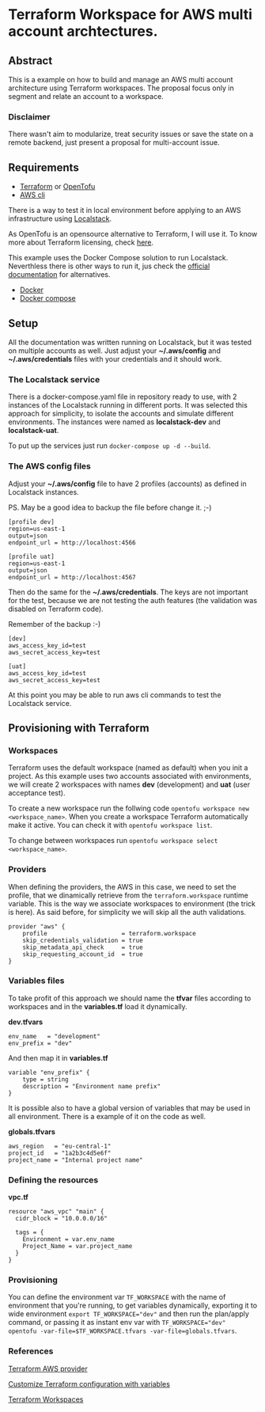 # Terraform Workspace for AWS multi account archtectures.

## Abstract

This is a example on how to build and manage an AWS multi account architecture using Terraform workspaces. The proposal focus only in segment and relate an account to a workspace.

### Disclaimer

There wasn't aim to modularize, treat security issues or save the state on a remote backend, just present a proposal for multi-account issue.

## Requirements

- [Terraform](https://developer.hashicorp.com/terraform/install) or [OpenTofu](https://opentofu.org/docs/intro/install/)
- [AWS cli](https://docs.aws.amazon.com/cli/latest/userguide/getting-started-install.html)

There is a way to test it in local environment before applying to an AWS infrastructure using [Localstack](https://www.localstack.cloud/).

As OpenTofu is an opensource alternative to Terraform, I will use it. To know more about Terraform licensing, check [here](https://www.hashicorp.com/blog/hashicorp-updates-licensing-faq-based-on-community-questions).

This example uses the Docker Compose solution to run Localstack. Neverthless there is other ways to run it, jus check the [official documentation](https://docs.localstack.cloud/getting-started/installation/) for alternatives.

- [Docker](https://docs.docker.com/engine/install/)
- [Docker compose](https://docs.docker.com/compose/install/)

## Setup

All the documentation was written running on Localstack, but it was tested on multiple accounts as well. Just adjust your **~/.aws/config** and **~/.aws/credentials** files with your credentials and it should work.

### The Localstack service

There is a docker-compose.yaml file in repository ready to use, with 2 instances of the Localstack running in different ports. It was selected this approach for simplicity, to isolate the accounts and simulate different environments. The instances were named as **localstack-dev** and **localstack-uat**.

To put up the services just run `docker-compose up -d --build`.

### The AWS config files

Adjust your **~/.aws/config** file to have 2 profiles (accounts) as defined in Localstack instances. 

PS. May be a good idea to backup the file before change it. ;-)

```
[profile dev]
region=us-east-1
output=json
endpoint_url = http://localhost:4566

[profile uat]
region=us-east-1
output=json
endpoint_url = http://localhost:4567
```

Then do the same for the **~/.aws/credentials**. The keys are not important for the test, because we are not testing the auth features (the validation was disabled on Terraform code).

Remember of the backup :-)

```
[dev]
aws_access_key_id=test
aws_secret_access_key=test

[uat]
aws_access_key_id=test
aws_secret_access_key=test
```
At this point you may be able to run aws cli commands to test the Localstack service.

## Provisioning with Terraform

### Workspaces

Terraform uses the default workspace (named as default) when you init a project. As this example uses two accounts associated with environments, we will create 2 workspaces with names **dev** (development) and **uat** (user acceptance test).

To create a new workspace run the follwing code `opentofu workspace new <workspace_name>`. When you create a workspace Terraform automatically make it active. You can check it with `opentofu workspace list`.

To change between workspaces run `opentofu workspace select <workspace_name>`.

### Providers

When defining the providers, the AWS in this case, we need to set the profile, that we dinamically retrieve from the `terraform.workspace` runtime variable. This is the way we associate workspaces to environment (the trick is here). As said before, for simplicity we will skip all the auth validations.

```
provider "aws" {
    profile                     = terraform.workspace
    skip_credentials_validation = true
    skip_metadata_api_check     = true
    skip_requesting_account_id  = true
}

```

### Variables files

To take profit of this approach we should name the **tfvar** files according to workspaces and in the **variables.tf** load it dynamically.

**dev.tfvars**

```
env_name   = "development"
env_prefix = "dev"
```

And then map it in **variables.tf**

```
variable "env_prefix" {
    type = string
    description = "Environment name prefix"
}
```

It is possible also to have a global version of variables that may be used in all environment. There is a example of it on the code as well.

**globals.tfvars**

```
aws_region   = "eu-central-1"
project_id   = "1a2b3c4d5e6f"
project_name = "Internal project name"
```

### Defining the resources

**vpc.tf**

```
resource "aws_vpc" "main" {
  cidr_block = "10.0.0.0/16"

  tags = {
    Environment = var.env_name
    Project_Name = var.project_name
  }
}
```

### Provisioning

You can define the environment var `TF_WORKSPACE` with the name of environment that you're running, to get variables dynamically, exporting it to wide environment `export TF_WORKSPACE="dev"` and then run the plan/apply command, or passing it as instant env var with `TF_WORKSPACE="dev" opentofu -var-file=$TF_WORKSPACE.tfvars -var-file=globals.tfvars`.

### References

[Terraform AWS provider](https://registry.terraform.io/providers/hashicorp/aws/latest/docs)

[Customize Terraform configuration with variables](https://developer.hashicorp.com/terraform/tutorials/configuration-language/variables)

[Terraform Workspaces](https://developer.hashicorp.com/terraform/language/state/workspaces)
